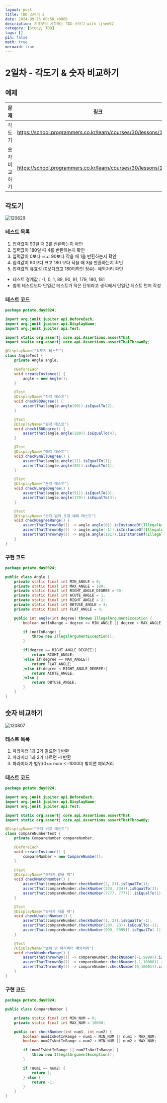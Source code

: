 ```yaml
---
layout: post
title: TDD 스터디 2
date: 2024-09-25 00:58 +0900
description: 기초부터 시작하는 TDD 스터디 with ljhee92
category: [Study, TDD]
tags: []
pin: false
math: true
mermaid: true
---
```

# 2일차 - 각도기 & 숫자 비교하기

## 예제

|문제|링크|
|---|---|
|각도기|https://school.programmers.co.kr/learn/courses/30/lessons/120829|
|숫자 비교하기|https://school.programmers.co.kr/learn/courses/30/lessons/120807|

## 각도기

![120829](/assets/img/protractor.png)

### 테스트 목록
1. 입력값이 90일 때 2를 반환하는지 확인
2. 입력값이 180일 때 4를 반환하는지 확인
3. 입력값이 0보다 크고 90보다 작을 때 1을 반환하는지 확인
4. 입력값이 90보다 크고 180 보다 작을 때 3을 반환하는지 확인
5. 입력값의 유효성 (0보다크고 180이하인 정수)- 예외처리 확인

- 테스트 경계값 : -1, 0, 1, 89, 90, 91, 179, 180, 181
- 범위 테스트보다 단일값 테스트가 작은 단위라고 생각해서 단일값 테스트 먼저 작성

### 테스트 코드
```java
package potato.day0924;

import org.junit.jupiter.api.BeforeEach;
import org.junit.jupiter.api.DisplayName;
import org.junit.jupiter.api.Test;

import static org.assertj.core.api.Assertions.assertThat;
import static org.assertj.core.api.Assertions.assertThatThrownBy;

@DisplayName("각도기 테스트")
class AngleTest {
    private Angle angle;

    @BeforeEach
    void createInstance() {
        angle = new Angle();
    }

    @Test
    @DisplayName("직각 테스트")
    void check90Degree() {
        assertThat(angle.angle(90)).isEqualTo(2);
    }

    @Test
    @DisplayName("평각 테스트")
    void check180Degree() {
        assertThat(angle.angle(180)).isEqualTo(4);
    }

    @Test
    @DisplayName("예각 테스트")
    void checkSmallDegree() {
        assertThat(angle.angle(1)).isEqualTo(1);
        assertThat(angle.angle(89)).isEqualTo(1);
    }

    @Test
    @DisplayName("둔각 테스트")
    void checkLargeDegree() {
        assertThat(angle.angle(91)).isEqualTo(3);
        assertThat(angle.angle(179)).isEqualTo(3);
    }

    @Test
    @DisplayName("숫자 범위 초과 예외 테스트")
    void checkDegreeRange() {
        assertThatThrownBy(() -> angle.angle(0)).isInstanceOf(IllegalArgumentException.class);
        assertThatThrownBy(() -> angle.angle(-1)).isInstanceOf(IllegalArgumentException.class);
        assertThatThrownBy(() -> angle.angle(181)).isInstanceOf(IllegalArgumentException.class);
    }
}
```

### 구현 코드
```java
package potato.day0924;

public class Angle {
    private static final int MIN_ANGLE = 0;
    private static final int MAX_ANGLE = 180;
    private static final int RIGHT_ANGLE_DEGREE = 90;
    private static final int ACUTE_ANGLE = 1;
    private static final int RIGHT_ANGLE = 2;
    private static final int OBTUSE_ANGLE = 3;
    private static final int FLAT_ANGLE = 4;

    public int angle(int degree) throws IllegalArgumentException {
        boolean notInRange = degree <= MIN_ANGLE || degree > MAX_ANGLE;

        if (notInRange) {
            throw new IllegalArgumentException();
        }

        if(degree == RIGHT_ANGLE_DEGREE){
            return RIGHT_ANGLE;
        }else if(degree == MAX_ANGLE){
            return FLAT_ANGLE;
        }else if(degree < RIGHT_ANGLE_DEGREE){
            return ACUTE_ANGLE;
        }else {
            return OBTUSE_ANGLE;
        }
    }
}
```

## 숫자 비교하기
![120807](/assets/img/compare%20number.png)

### 테스트 목록
1. 파라미터 1과 2가 같으면 1 반환
2. 파라미터 1과 2가 다르면 -1 반환
3. 파라미터가 범위(0<= num <=10000) 밖이면 예외처리

### 테스트 코드
```java
package potato.day0924;

import org.junit.jupiter.api.BeforeEach;
import org.junit.jupiter.api.DisplayName;
import org.junit.jupiter.api.Test;

import static org.assertj.core.api.Assertions.assertThat;
import static org.assertj.core.api.Assertions.assertThatThrownBy;

@DisplayName("숫자 비교 테스트")
class CompareNumberTest {
    private CompareNumber compareNumber;

    @BeforeEach
    void createInstance() {
        compareNumber = new CompareNumber();
    }

    @Test
    @DisplayName("숫자가 같을 때")
    void checkMatchNumber() {
        assertThat(compareNumber.checkNumber(2, 2)).isEqualTo(1);
        assertThat(compareNumber.checkNumber(234, 234)).isEqualTo(1);
        assertThat(compareNumber.checkNumber(7777, 7777)).isEqualTo(1);
    }

    @Test
    @DisplayName("숫자가 다를 때")
    void checkUnatchNumber() {
        assertThat(compareNumber.checkNumber(1, 2)).isEqualTo(-1);
        assertThat(compareNumber.checkNumber(293, 23)).isEqualTo(-1);
        assertThat(compareNumber.checkNumber(999, 9999)).isEqualTo(-1);
    }

    @Test
    @DisplayName("범위 밖 파라미터 예외처리")
    void checkNumberRange() {
        assertThatThrownBy(() -> compareNumber.checkNumber(-1,9999)).isInstanceOf(IllegalArgumentException.class);
        assertThatThrownBy(() -> compareNumber.checkNumber(-1,10000)).isInstanceOf(IllegalArgumentException.class);
        assertThatThrownBy(() -> compareNumber.checkNumber(0,10001)).isInstanceOf(IllegalArgumentException.class);
    }
}
```

### 구현 코드
```java
package potato.day0924;

public class CompareNumber {

    private static final int MIN_NUM = 0;
    private static final int MAX_NUM = 10000;

    public int checkNumber(int num1, int num2) {
        boolean num1IsNotInRange = num1 < MIN_NUM || num1 > MAX_NUM;
        boolean num2IsNotInRange = num2 < MIN_NUM || num2 > MAX_NUM;

        if (num1IsNotInRange || num2IsNotInRange) {
            throw new IllegalArgumentException();
        }

        if (num1 == num2) {
            return 1;
        } else {
            return -1;
        }
    }
}
```